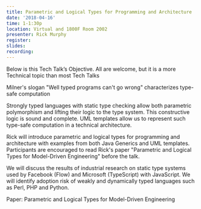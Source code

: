 ```yaml
---
title: Parametric and Logical Types for Programming and Architecture
date: '2018-04-16'
time: 1-1:30p
location: Virtual and 1800F Room 2002
presenter: Rick Murphy
register:
slides:
recording:
---
```


Below is this Tech Talk’s Objective.  All are welcome, but it is a more Technical topic than most Tech Talks

Milner's slogan "Well typed programs can't go wrong" characterizes type-safe computation

Strongly typed languages with static type checking allow both parametric polymorphism and lifting their logic to the type system. This constructive logic is sound and complete. UML templates allow us to represent such type-safe computation in a technical architecture.

Rick will introduce parametric and logical types for programming and architecture with examples from both Java Generics and UML templates. Participants are encouraged to read Rick's paper "Parametric and Logical Types for Model-Driven Engineering" before the talk.

We will discuss the results of industrial research on static type systems used by Facebook (Flow) and Microsoft (TypeScript) with JavaScript. We will identify adoption risk of weakly and dynamically typed languages such as Perl, PHP and Python.

Paper: Parametric and Logical Types for Model-Driven Engineering


